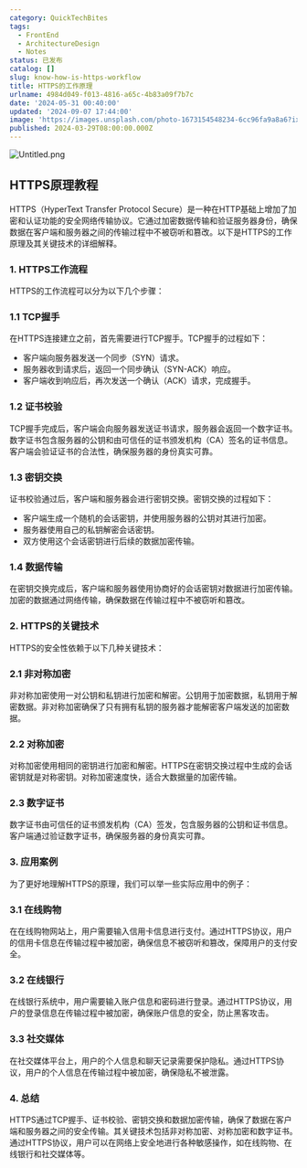 ```yaml
---
category: QuickTechBites
tags:
  - FrontEnd
  - ArchitectureDesign
  - Notes
status: 已发布
catalog: []
slug: know-how-is-https-workflow
title: HTTPS的工作原理
urlname: 4984d049-f013-4816-a65c-4b83a09f7b7c
date: '2024-05-31 00:40:00'
updated: '2024-09-07 17:44:00'
image: 'https://images.unsplash.com/photo-1673154548234-6cc96fa9a8a6?ixlib=rb-4.0.3&q=85&fm=jpg&crop=entropy&cs=srgb'
published: 2024-03-29T08:00:00.000Z
---
```


![Untitled.png](https://prod-files-secure.s3.us-west-2.amazonaws.com/5d24fe63-e567-4804-86f9-9fdc62e13082/2950c759-0255-4c0a-becc-122aae8c82c0/Untitled.png?X-Amz-Algorithm=AWS4-HMAC-SHA256&X-Amz-Content-Sha256=UNSIGNED-PAYLOAD&X-Amz-Credential=ASIAZI2LB466SL3INGQ4%2F20250312%2Fus-west-2%2Fs3%2Faws4_request&X-Amz-Date=20250312T213419Z&X-Amz-Expires=3600&X-Amz-Security-Token=IQoJb3JpZ2luX2VjEH0aCXVzLXdlc3QtMiJHMEUCIQD0vwWgpcaGxegL0sYpFxF5YH5cCgxQptU0Ov%2BYwIpyTAIgXTc5WQBddPK5rFLW1Iw8Ywp9JRZ9473IRIdaGjLZa7EqiAQIxv%2F%2F%2F%2F%2F%2F%2F%2F%2F%2FARAAGgw2Mzc0MjMxODM4MDUiDKTDkR3E%2F4i98tahDyrcA%2FUZ4LwDBHrm2UvmjcigPxMKZnDO3r9bc9cHqAfwxra9tNdi99mh3qGcAeP5TPXRAwLR5%2FKhYgqXYngT4BMx%2F4EELQ17mDA%2FTmRKpC5avGzWS6DHK518rtu0DYHm7S8xGrNv6Kdqb5rySZKtRP7aBRYpWWG8N1aqs1bg%2FqWPaSmFKGzR3vnLfVX6RYw9GtlQJOnljokimt9VcS5mbBAE5dVCau0oxqFf7N9OOOQnWID%2F5WSy%2BcDrgtcUYdI6h525tRgBCpHCqMpcyv0a9BFFpySPZfOERA7OPswV0EE8aTFElykX0gSVt3PGK%2BvNdf0qd%2FoT1MeWYvbD0knvrNKw2s2DA89F7dahOmvazUqFVOZ9R%2BTOfz%2Be9Ylj%2Bn6h0XjFlmdrbPUN9IRZW84PjnFCO%2F40d%2FHHVK57Zmug1ydKfTU1UFsaX1TMsCMIo%2BEAQXf1QDEESiGTHziKaT93AOAjSCoedozt%2FEArL3GacaL5SrOm806FJgUqti2j4SuJv5MTRsY5gVDzQ4zs19S3rCk2n%2B06k90BRZR4OADkft4SHGvwnV%2FKdX1WOzIZbmHXZrEWjucpyBCXwlLldiMhfDu4ZXBKEdoUv72uEPOTwKDvnur7syCYWgr5gW14ziRiMMzix74GOqUBOdEcViQFsIRAKn842l7bJgyqqDlMQqwO3lw6iGNiQ1gxTar8veUSdlRM%2F1kvVMWw5SWeuU%2FmSbnZ2XR0TFDpvrhNcLzZDBx68didVsjYAUBsrBBTxazrqm8h180ZnkaMPI89JH9LB4a6bTE7b0Vb6kVMWpT8tRCUYcw7Cl1QgUy%2BKWz5i8n9juwM2G8x3fIqkcn5nW%2FEBqOINfLZMiX%2B9pFaWXSj&X-Amz-Signature=656c1226ae6793c7524c78019be76a268060ab24affe4d555b659100b1191b33&X-Amz-SignedHeaders=host&x-id=GetObject)


## HTTPS原理教程


HTTPS（HyperText Transfer Protocol Secure）是一种在HTTP基础上增加了加密和认证功能的安全网络传输协议。它通过加密数据传输和验证服务器身份，确保数据在客户端和服务器之间的传输过程中不被窃听和篡改。以下是HTTPS的工作原理及其关键技术的详细解释。


### 1. HTTPS工作流程


HTTPS的工作流程可以分为以下几个步骤：


### 1.1 TCP握手


在HTTPS连接建立之前，首先需要进行TCP握手。TCP握手的过程如下：

- 客户端向服务器发送一个同步（SYN）请求。
- 服务器收到请求后，返回一个同步确认（SYN-ACK）响应。
- 客户端收到响应后，再次发送一个确认（ACK）请求，完成握手。

### 1.2 证书校验


TCP握手完成后，客户端会向服务器发送证书请求，服务器会返回一个数字证书。数字证书包含服务器的公钥和由可信任的证书颁发机构（CA）签名的证书信息。客户端会验证证书的合法性，确保服务器的身份真实可靠。


### 1.3 密钥交换


证书校验通过后，客户端和服务器会进行密钥交换。密钥交换的过程如下：

- 客户端生成一个随机的会话密钥，并使用服务器的公钥对其进行加密。
- 服务器使用自己的私钥解密会话密钥。
- 双方使用这个会话密钥进行后续的数据加密传输。

### 1.4 数据传输


在密钥交换完成后，客户端和服务器使用协商好的会话密钥对数据进行加密传输。加密的数据通过网络传输，确保数据在传输过程中不被窃听和篡改。


### 2. HTTPS的关键技术


HTTPS的安全性依赖于以下几种关键技术：


### 2.1 非对称加密


非对称加密使用一对公钥和私钥进行加密和解密。公钥用于加密数据，私钥用于解密数据。非对称加密确保了只有拥有私钥的服务器才能解密客户端发送的加密数据。


### 2.2 对称加密


对称加密使用相同的密钥进行加密和解密。HTTPS在密钥交换过程中生成的会话密钥就是对称密钥。对称加密速度快，适合大数据量的加密传输。


### 2.3 数字证书


数字证书由可信任的证书颁发机构（CA）签发，包含服务器的公钥和证书信息。客户端通过验证数字证书，确保服务器的身份真实可靠。


### 3. 应用案例


为了更好地理解HTTPS的原理，我们可以举一些实际应用中的例子：


### 3.1 在线购物


在在线购物网站上，用户需要输入信用卡信息进行支付。通过HTTPS协议，用户的信用卡信息在传输过程中被加密，确保信息不被窃听和篡改，保障用户的支付安全。


### 3.2 在线银行


在线银行系统中，用户需要输入账户信息和密码进行登录。通过HTTPS协议，用户的登录信息在传输过程中被加密，确保账户信息的安全，防止黑客攻击。


### 3.3 社交媒体


在社交媒体平台上，用户的个人信息和聊天记录需要保护隐私。通过HTTPS协议，用户的个人信息在传输过程中被加密，确保隐私不被泄露。


### 4. 总结


HTTPS通过TCP握手、证书校验、密钥交换和数据加密传输，确保了数据在客户端和服务器之间的安全传输。其关键技术包括非对称加密、对称加密和数字证书。通过HTTPS协议，用户可以在网络上安全地进行各种敏感操作，如在线购物、在线银行和社交媒体等。

